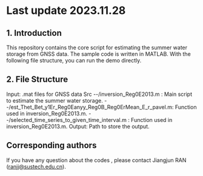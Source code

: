 
# Last update 2023.11.28

## 1. Introduction
This repository contains the core script for estimating the summer water storage from GNSS data.
The sample code is written in MATLAB. With the following file structure, you can run the demo directly.


## 2. File Structure
Input:  .mat files for GNSS data
Src
    --/inversion_Reg0E2013.m                                   : Main script to estimate the summer water storage.
    --/est_Thet_Bet_y1Er_Reg0Eanyy_Reg0B_Reg0ErMean_E_r_pavel.m: Function used in inversion_Reg0E2013.m.
	  --/selected_time_series_to_given_time_interval.m           : Function used in inversion_Reg0E2013.m.
Output: Path to store the output.						 

## Corresponding authors
If you have any question about the codes , please contact Jiangjun RAN (ranjj@sustech.edu.cn).

